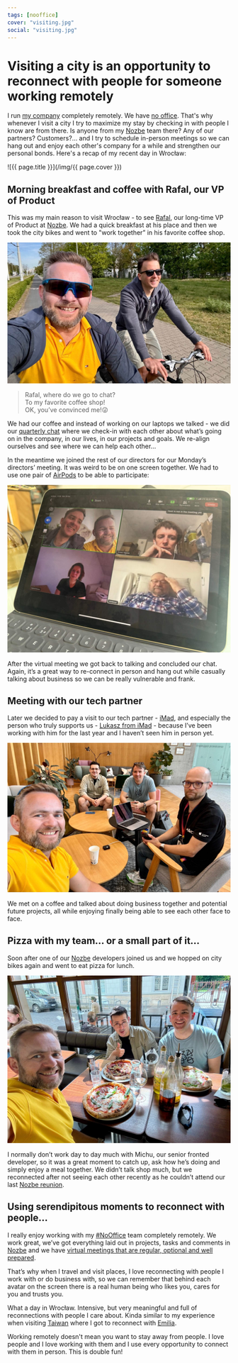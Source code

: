 ```yaml
---
tags: [nooffice]
cover: "visiting.jpg"
social: "visiting.jpg"
---
```


# Visiting a city is an opportunity to reconnect with people for someone working remotely

I run [my company](/nozbe/) completely remotely. We have [no office](/nooffice). That's why whenever I visit a city I try to maximize my stay by checking in with people I know are from there. Is anyone from my [Nozbe][n] team there? Any of our partners? Customers?… and I try to schedule in-person meetings so we can hang out and enjoy each other's company for a while and strengthen our personal bonds. Here's a recap of my recent day in Wrocław:

<!--More-->

![{{ page.title }}](/img/{{ page.cover }})

## Morning breakfast and coffee with Rafal, our VP of Product

This was my main reason to visit Wrocław - to see [Rafal][r], our long-time VP of Product at [Nozbe][n]. We had a quick breakfast at his place and then we took the city bikes and went to "work together” in his favorite coffee shop.

![{{ page.title }} bikes](/img/visiting-bikes.jpg)

> Rafal, where do we go to chat?\
> To my favorite coffee shop!\
> OK, you’ve convinced me!😜

We had our coffee and instead of working on our laptops we talked - we did our [quarterly chat](/podcast-73/) where we check-in with each other about what’s going on in the company, in our lives, in our projects and goals. We re-align ourselves and see where we can help each other…

In the meantime we joined the rest of our directors for our Monday’s directors’ meeting. It was weird to be on one screen together. We had to use one pair of [AirPods](/airpods) to be able to participate:

![{{ page.title }} directors](/img/visiting-directors.jpg)

After the virtual meeting we got back to talking and concluded our chat. Again, it’s a great way to re-connect in person and hang out while casually talking about business so we can be really vulnerable and frank.

## Meeting with our tech partner

Later we decided to pay a visit to our tech partner - [iMad][i], and especially the person who truly supports us - [Lukasz from iMad][l] - because I’ve been working with him for the last year and I haven’t seen him in person yet.

![{{ page.title }} imad](/img/visiting-imad.jpg)

We met on a coffee and talked about doing business together and potential future projects, all while enjoying finally being able to see each other face to face.

## Pizza with my team… or a small part of it…

Soon after one of our [Nozbe][n] developers joined us and we hopped on city bikes again and went to eat pizza for lunch.

![{{ page.title }} pizza](/img/visiting-pizza.jpg)

I normally don’t work day to day much with Michu, our senior fronted developer, so it was a great moment to catch up, ask how he’s doing and simply enjoy a meal together. We didn’t talk shop much, but we reconnected after not seeing each other recently as he couldn’t attend our last [Nozbe reunion](/reunion).

## Using serendipitous moments to reconnect with people…

I really enjoy working with my [#NoOffice](/nooffice) team completely remotely. We work great, we’ve got everything laid out in projects, tasks and comments in [Nozbe][n] and we have [virtual meetings that are regular, optional and well prepared](/meetings/).

That’s why when I travel and visit places, I love reconnecting with people I work with or do business with, so we can remember that behind each avatar on the screen there is a real human being who likes you, cares for you and trusts you.

What a day in Wrocław. Intensive, but very meaningful and full of reconnections with people I care about. Kinda similar to my experience when visiting [Taiwan](/taiwan/) where I got to reconnect with [Emilia][e].

Working remotely doesn't mean you want to stay away from people. I love people and I love working with them and I use every opportunity to connect with them in person. This is double fun!

[e]: https://nozbe.com/emilia/
[i]: https://imad.pl
[l]: https://www.linkedin.com/in/%C5%82ukasz-banaszak-77464423a
[r]: https://nozbe.com/rafal/

[n]: https://michael.gratis/nozbe
[np]: https://michael.gratis/nozbepersonal